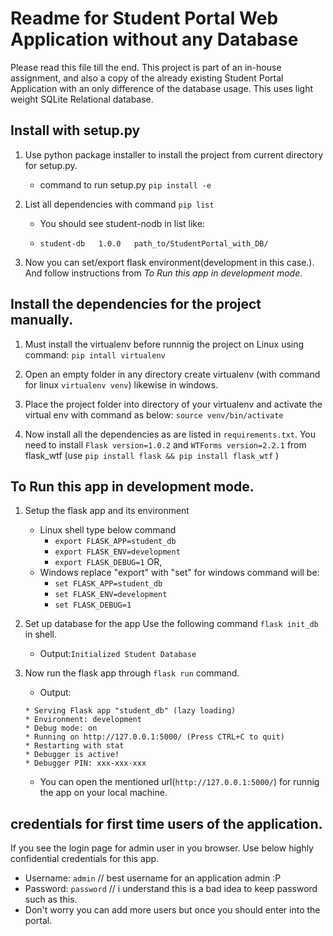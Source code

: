 # Readme for Student Portal Web Application without any Database

Please read this file till the end. This project is part of an in-house assignment, and also a copy of the already existing Student Portal Application with an only difference of the database usage. This uses light weight SQLite Relational database.

## Install with setup.py
1. Use python package installer to install the project from current directory for setup.py.
   - command to run setup.py ```pip install -e```

2. List all dependencies with command ```pip list```
   - You should see student-nodb in list like:

   - `student-db   1.0.0   path_to/StudentPortal_with_DB/`

3. Now you can set/export flask environment(development in this case.). And follow instructions from _To Run this app in development mode_.


## Install the dependencies for the project manually.
1. Must install the virtualenv before runnnig the project on Linux using command:
  ```pip intall virtualenv```
  
2. Open an empty folder in any directory create virtualenv (with command for linux ```virtualenv venv```) likewise in windows.

3. Place the project folder into directory of your virtualenv and activate the virtual env with command as below:
  ```source venv/bin/activate```
  
4. Now install all the dependencies as are listed in ```requirements.txt```. You need to install `Flask version=1.0.2` and `WTForms version=2.2.1` from flask_wtf (use ```pip install flask && pip install flask_wtf``` )
   

## To Run this app in development mode.
1. Setup the flask app and its environment
   - Linux shell type below command
     - ```export FLASK_APP=student_db```
     - ```export FLASK_ENV=development``` 
     - ```export FLASK_DEBUG=1``` OR,
   - Windows replace "export" with "set" for windows command will be:
     - ```set FLASK_APP=student_db```
     - ```set FLASK_ENV=development``` 
     - ```set FLASK_DEBUG=1```
    
2. Set up database for the app Use the following command ```flask init_db``` in shell.
   - Output:`Initialized Student Database`
  
3. Now run the flask app through ```flask run``` command.
   - Output:
   ```
   * Serving Flask app "student_db" (lazy loading)
   * Environment: development
   * Debug mode: on
   * Running on http://127.0.0.1:5000/ (Press CTRL+C to quit)
   * Restarting with stat
   * Debugger is active!
   * Debugger PIN: xxx-xxx-xxx
   ```
   - You can open the mentioned url(`http://127.0.0.1:5000/`) for runnig the app on your local machine.
  

## credentials for first time users of the application. 
If you see the login page for admin user in you browser. Use below highly confidential credentials for this app.
- Username: ```admin```    // best username for an application admin :P
- Password: ```password``` // i understand this is a bad idea to keep password such as this.
- Don't worry you can add more users but once you should enter into the portal. 
